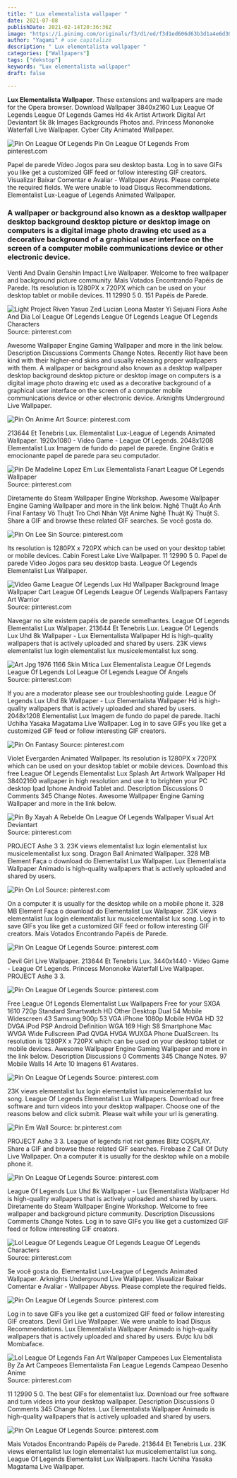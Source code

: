 ```yaml
---
title: " Lux elementalista wallpaper "
date: 2021-07-08
publishDate: 2021-02-14T20:36:36Z
image: "https://i.pinimg.com/originals/f3/d1/ed/f3d1ed606d63b3d1a4e6d30c210150b4.jpg"
author: "Yagami" # use capitalize
description: " Lux elementalista wallpaper "
categories: ["Wallpapers"]
tags: ["dekstop"]
keywords: "Lux elementalista wallpaper"
draft: false

---
```



**Lux Elementalista Wallpaper**. These extensions and wallpapers are made for the Opera browser. Download Wallpaper 3840x2160 Lux League Of Legends League Of Legends Games Hd 4k Artist Artwork Digital Art Deviantart 5k 8k Images Backgrounds Photos and. Princess Mononoke Waterfall Live Wallpaper. Cyber City Animated Wallpaper.

![Pin On League Of Legends](https://i.pinimg.com/originals/fb/02/67/fb02675b96f2cb08ee98198d913e3b57.jpg "Pin On League Of Legends")
Pin On League Of Legends From pinterest.com


Papel de parede Vídeo Jogos para seu desktop basta. Log in to save GIFs you like get a customized GIF feed or follow interesting GIF creators. Visualizar Baixar Comentar e Avaliar - Wallpaper Abyss. Please complete the required fields. We were unable to load Disqus Recommendations. Elementalist Lux-League of Legends Animated Wallpaper.

### A wallpaper or background also known as a desktop wallpaper desktop background desktop picture or desktop image on computers is a digital image photo drawing etc used as a decorative background of a graphical user interface on the screen of a computer mobile communications device or other electronic device.

Venti And Dvalin Genshin Impact Live Wallpaper. Welcome to free wallpaper and background picture community. Mais Votados Encontrando Papéis de Parede. Its resolution is 1280PX x 720PX which can be used on your desktop tablet or mobile devices. 11 12990 5 0. 151 Papéis de Parede.


![Light Project Riven Yasuo Zed Lucian Leona Master Yi Sejuani Fiora Ashe And Dia Lol League Of Legends League Of Legends League Of Legends Characters](https://i.pinimg.com/originals/90/88/54/9088542819876c592f7fb8d76ebbc411.jpg "Light Project Riven Yasuo Zed Lucian Leona Master Yi Sejuani Fiora Ashe And Dia Lol League Of Legends League Of Legends League Of Legends Characters")
Source: pinterest.com

Awesome Wallpaper Engine Gaming Wallpaper and more in the link below. Description Discussions Comments Change Notes. Recently Riot have been kind with their higher-end skins and usually releasing proper wallpapers with them. A wallpaper or background also known as a desktop wallpaper desktop background desktop picture or desktop image on computers is a digital image photo drawing etc used as a decorative background of a graphical user interface on the screen of a computer mobile communications device or other electronic device. Arknights Underground Live Wallpaper.

![Pin On Anime Art](https://i.pinimg.com/originals/c6/e1/9a/c6e19a62f29a2d6cf0df157668f4617d.png "Pin On Anime Art")
Source: pinterest.com

213644 Et Tenebris Lux. Elementalist Lux-League of Legends Animated Wallpaper. 1920x1080 - Video Game - League Of Legends. 2048x1208 Elementalist Lux Imagem de fundo do papel de parede. Engine Grátis e emocionante papel de parede para seu computador.

![Pin De Madeline Lopez Em Lux Elementalista Fanart League Of Legends Wallpaper](https://i.pinimg.com/originals/dc/5b/dd/dc5bddc47e7a5382674de341ebfad42e.png "Pin De Madeline Lopez Em Lux Elementalista Fanart League Of Legends Wallpaper")
Source: pinterest.com

Diretamente do Steam Wallpaper Engine Workshop. Awesome Wallpaper Engine Gaming Wallpaper and more in the link below. Nghệ Thuật Ảo Ảnh Final Fantasy Võ Thuật Trò Chơi Nhân Vật Anime Nghệ Thuật Kỹ Thuật S. Share a GIF and browse these related GIF searches. Se você gosta do.

![Pin On Lee Sin](https://i.pinimg.com/originals/fe/9b/b0/fe9bb09eb622b626796cccc1739fb221.jpg "Pin On Lee Sin")
Source: pinterest.com

Its resolution is 1280PX x 720PX which can be used on your desktop tablet or mobile devices. Cabin Forest Lake Live Wallpaper. 11 12990 5 0. Papel de parede Vídeo Jogos para seu desktop basta. League Of Legends Elementalist Lux Wallpaper.

![Video Game League Of Legends Lux Hd Wallpaper Background Image Wallpaper Cart League Of Legends League Of Legends Wallpapers Fantasy Art Warrior](https://i.pinimg.com/originals/19/b3/bc/19b3bc43c559ac52a0e87e76e6c0d77d.jpg "Video Game League Of Legends Lux Hd Wallpaper Background Image Wallpaper Cart League Of Legends League Of Legends Wallpapers Fantasy Art Warrior")
Source: pinterest.com

Navegar no site existem papéis de parede semelhantes. League Of Legends Elementalist Lux Wallpaper. 213644 Et Tenebris Lux. League Of Legends Lux Uhd 8k Wallpaper - Lux Elementalista Wallpaper Hd is high-quality wallpapers that is actively uploaded and shared by users. 23K views elementalist lux login elementalist lux musicelementalist lux song.

![Art Jpg 1976 1166 Skin Mitica Lux Elementalista League Of Legends League Of Legends Lol League Of Legends League Of Angels](https://i.pinimg.com/originals/b8/8f/c5/b88fc56120ac73d4289a04d8e92fbb05.jpg "Art Jpg 1976 1166 Skin Mitica Lux Elementalista League Of Legends League Of Legends Lol League Of Legends League Of Angels")
Source: pinterest.com

If you are a moderator please see our troubleshooting guide. League Of Legends Lux Uhd 8k Wallpaper - Lux Elementalista Wallpaper Hd is high-quality wallpapers that is actively uploaded and shared by users. 2048x1208 Elementalist Lux Imagem de fundo do papel de parede. Itachi Uchiha Yasaka Magatama Live Wallpaper. Log in to save GIFs you like get a customized GIF feed or follow interesting GIF creators.

![Pin On Fantasy](https://i.pinimg.com/originals/d2/0c/70/d20c70f592c3a5b11518a2ef6a7c10e4.jpg "Pin On Fantasy")
Source: pinterest.com

Violet Evergarden Animated Wallpaper. Its resolution is 1280PX x 720PX which can be used on your desktop tablet or mobile devices. Download this free League Of Legends Elementalist Lux Splash Art Artwork Wallpaper Hd 38402160 wallpaper in high resolution and use it to brighten your PC desktop Ipad Iphone Android Tablet and. Description Discussions 0 Comments 345 Change Notes. Awesome Wallpaper Engine Gaming Wallpaper and more in the link below.

![Pin By Xayah A Rebelde On League Of Legends Wallpaper Visual Art Deviantart](https://i.pinimg.com/originals/97/ad/e1/97ade1a9dc08e24fa7cfc54e3c198da0.png "Pin By Xayah A Rebelde On League Of Legends Wallpaper Visual Art Deviantart")
Source: pinterest.com

PROJECT Ashe 3 3. 23K views elementalist lux login elementalist lux musicelementalist lux song. Dragon Ball Animated Wallpaper. 328 MB Element Faça o download do Elementalist Lux Wallpaper. Lux Elementalista Wallpaper Animado is high-quality wallpapers that is actively uploaded and shared by users.

![Pin On Lol](https://i.pinimg.com/originals/a4/99/d4/a499d4657a2a6c77ce0417d8ffbe75b2.jpg "Pin On Lol")
Source: pinterest.com

On a computer it is usually for the desktop while on a mobile phone it. 328 MB Element Faça o download do Elementalist Lux Wallpaper. 23K views elementalist lux login elementalist lux musicelementalist lux song. Log in to save GIFs you like get a customized GIF feed or follow interesting GIF creators. Mais Votados Encontrando Papéis de Parede.

![Pin On League Of Legends](https://i.pinimg.com/originals/95/cf/b0/95cfb004579e2e72910fe092f6e62771.jpg "Pin On League Of Legends")
Source: pinterest.com

Devil Girl Live Wallpaper. 213644 Et Tenebris Lux. 3440x1440 - Video Game - League Of Legends. Princess Mononoke Waterfall Live Wallpaper. PROJECT Ashe 3 3.

![Pin On League Of Legends](https://i.pinimg.com/736x/a9/c0/81/a9c0814101d0b74ec0bb84ef13c6f559.jpg "Pin On League Of Legends")
Source: pinterest.com

Free League Of Legends Elementalist Lux Wallpapers Free for your SXGA 1610 720p Standard Smartwatch HD Other Desktop Dual 54 Mobile Widescreen 43 Samsung 900p 53 VGA iPhone 1080p Mobile HVGA HD 32 DVGA iPod PSP Android Definition WGA 169 High S8 Smartphone Mac WVGA Wide Fullscreen iPad QVGA HVGA WUXGA Phone DualScreen. Its resolution is 1280PX x 720PX which can be used on your desktop tablet or mobile devices. Awesome Wallpaper Engine Gaming Wallpaper and more in the link below. Description Discussions 0 Comments 345 Change Notes. 97 Mobile Walls 14 Arte 10 Imagens 61 Avatares.

![Pin On League Of Legends](https://i.pinimg.com/originals/35/ed/0a/35ed0af5cbf2f95c70a6a336eda5975f.jpg "Pin On League Of Legends")
Source: pinterest.com

23K views elementalist lux login elementalist lux musicelementalist lux song. League Of Legends Elementalist Lux Wallpapers. Download our free software and turn videos into your desktop wallpaper. Choose one of the reasons below and click submit. Please wait while your url is generating.

![Pin Em Wall](https://i.pinimg.com/736x/67/4c/52/674c520afe5ed9aca85312ad08d83764.jpg "Pin Em Wall")
Source: br.pinterest.com

PROJECT Ashe 3 3. League of legends riot riot games Blitz COSPLAY. Share a GIF and browse these related GIF searches. Firebase Z Call Of Duty Live Wallpaper. On a computer it is usually for the desktop while on a mobile phone it.

![Pin On League Of Legends](https://i.pinimg.com/originals/86/7c/82/867c82c2c36c36c4f7c5920e6007fd0b.jpg "Pin On League Of Legends")
Source: pinterest.com

League Of Legends Lux Uhd 8k Wallpaper - Lux Elementalista Wallpaper Hd is high-quality wallpapers that is actively uploaded and shared by users. Diretamente do Steam Wallpaper Engine Workshop. Welcome to free wallpaper and background picture community. Description Discussions Comments Change Notes. Log in to save GIFs you like get a customized GIF feed or follow interesting GIF creators.

![Lol League Of Legends League Of Legends League Of Legends Characters](https://i.pinimg.com/originals/23/c7/d6/23c7d6eba042d33a2a69badf3ef23a56.jpg "Lol League Of Legends League Of Legends League Of Legends Characters")
Source: pinterest.com

Se você gosta do. Elementalist Lux-League of Legends Animated Wallpaper. Arknights Underground Live Wallpaper. Visualizar Baixar Comentar e Avaliar - Wallpaper Abyss. Please complete the required fields.

![Pin On League Of Legends](https://i.pinimg.com/originals/fb/02/67/fb02675b96f2cb08ee98198d913e3b57.jpg "Pin On League Of Legends")
Source: pinterest.com

Log in to save GIFs you like get a customized GIF feed or follow interesting GIF creators. Devil Girl Live Wallpaper. We were unable to load Disqus Recommendations. Lux Elementalista Wallpaper Animado is high-quality wallpapers that is actively uploaded and shared by users. Được lưu bởi Mombaface.

![Lol League Of Legends Fan Art Wallpaper Campeoes Lux Elementalista By Za Art Campeoes Elementalista Fan League Legends Campeao Desenho Anime](https://i.pinimg.com/736x/04/e9/31/04e931ec7955a7f80c1877895ec102b0.jpg "Lol League Of Legends Fan Art Wallpaper Campeoes Lux Elementalista By Za Art Campeoes Elementalista Fan League Legends Campeao Desenho Anime")
Source: pinterest.com

11 12990 5 0. The best GIFs for elementalist lux. Download our free software and turn videos into your desktop wallpaper. Description Discussions 0 Comments 345 Change Notes. Lux Elementalista Wallpaper Animado is high-quality wallpapers that is actively uploaded and shared by users.

![Pin On League Of Legends](https://i.pinimg.com/originals/f3/d1/ed/f3d1ed606d63b3d1a4e6d30c210150b4.jpg "Pin On League Of Legends")
Source: pinterest.com

Mais Votados Encontrando Papéis de Parede. 213644 Et Tenebris Lux. 23K views elementalist lux login elementalist lux musicelementalist lux song. League Of Legends Elementalist Lux Wallpapers. Itachi Uchiha Yasaka Magatama Live Wallpaper.


